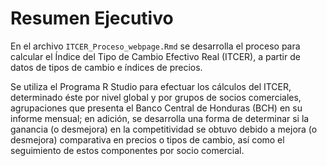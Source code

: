 # Resumen Ejecutivo

En el archivo `ITCER_Proceso_webpage.Rmd` se desarrolla el proceso para calcular el Índice del Tipo de Cambio Efectivo Real (ITCER), a partir de datos de tipos de cambio e &#237;ndices de precios.

Se utiliza el Programa R Studio para efectuar los c&#225;lculos del ITCER,  determinado &#233;ste por nivel global y por grupos de socios comerciales, agrupaciones que presenta el Banco Central de Honduras (BCH) en su informe mensual; en adici&#243;n, se desarrolla una forma de determinar si la ganancia (o desmejora) en la competitividad se obtuvo debido a mejora (o desmejora) comparativa en precios o tipos de cambio, as&#237; como el seguimiento de estos componentes por socio comercial.